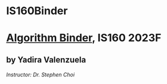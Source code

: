 # IS160Binder
# [Algorithm Binder](https://github.com/celeneheng/IS170_Binder/edit/1-Executive-Summary/README.md), IS160 2023F #

## by Yadira Valenzuela ##
###### Instructor:  Dr. Stephen Choi ######
